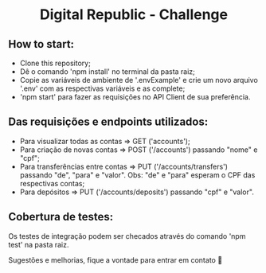 <h1 align="center">Digital Republic - Challenge</h1>

## How to start:
- Clone this repository;
- Dê o comando 'npm install' no terminal da pasta raiz;
- Copie as variáveis de ambiente de '.envExample' e crie um novo arquivo '.env' com as respectivas variáveis e as complete;
- 'npm start' para fazer as requisições no API Client de sua preferência.

## Das requisições e endpoints utilizados:
- Para visualizar todas as contas => GET ('accounts');
- Para criação de novas contas => POST ('/accounts') passando "nome" e "cpf";
- Para transferências entre contas => PUT ('/accounts/transfers') passando "de", "para" e "valor". Obs: "de" e "para" esperam o CPF das respectivas contas;
- Para depósitos => PUT ('/accounts/deposits') passando "cpf" e "valor".

## Cobertura de testes:
Os testes de integração podem ser checados através do comando 'npm test' na pasta raiz.


Sugestões e melhorias, fique a vontade para entrar em contato 🙂
